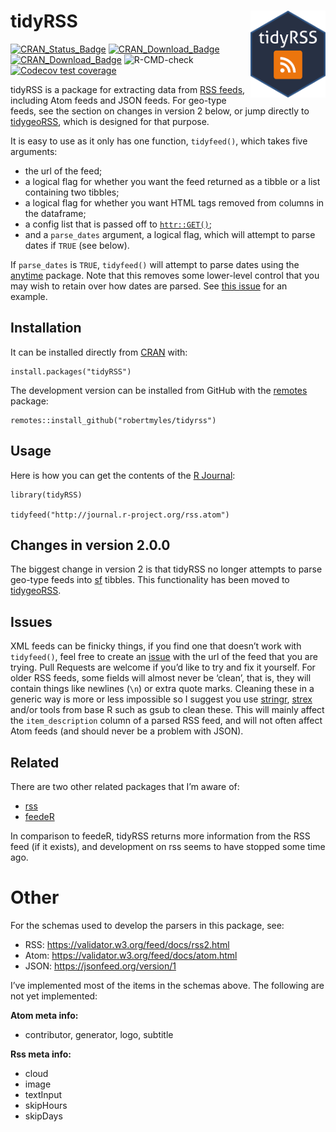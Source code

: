 
<!-- README.md is generated from README.Rmd. Please edit that file -->

# tidyRSS <a href='https://github.com/RobertMyles/tidyrss/'><img src='man/figures/logo.png' align="right" height="139" /></a>

[![CRAN\_Status\_Badge](https://www.r-pkg.org/badges/version/tidyRSS)](https://cran.r-project.org/package=tidyRSS)
[![CRAN\_Download\_Badge](http://cranlogs.r-pkg.org/badges/tidyRSS)](https://CRAN.R-project.org/package=tidyRSS)
[![CRAN\_Download\_Badge](http://cranlogs.r-pkg.org/badges/grand-total/tidyRSS)](https://CRAN.R-project.org/package=tidyRSS)
![R-CMD-check](https://github.com/RobertMyles/tidyRSS/workflows/R-CMD-check/badge.svg)
[![Codecov test
coverage](https://codecov.io/gh/RobertMyles/tidyRSS/branch/master/graph/badge.svg)](https://codecov.io/gh/RobertMyles/tidyRSS?branch=master)

tidyRSS is a package for extracting data from [RSS
feeds](https://en.wikipedia.org/wiki/RSS), including Atom feeds and JSON
feeds. For geo-type feeds, see the section on changes in version 2
below, or jump directly to
[tidygeoRSS](https://github.com/RobertMyles/tidygeoRSS), which is
designed for that purpose.

It is easy to use as it only has one function, `tidyfeed()`, which takes
five arguments:

-   the url of the feed;
-   a logical flag for whether you want the feed returned as a tibble or
    a list containing two tibbles;
-   a logical flag for whether you want HTML tags removed from columns
    in the dataframe;
-   a config list that is passed off to
    [`httr::GET()`](https://httr.r-lib.org/reference/config.html);
-   and a `parse_dates` argument, a logical flag, which will attempt to
    parse dates if `TRUE` (see below).

If `parse_dates` is `TRUE`, `tidyfeed()` will attempt to parse dates
using the [anytime](https://github.com/eddelbuettel/anytime) package.
Note that this removes some lower-level control that you may wish to
retain over how dates are parsed. See [this
issue](https://github.com/RobertMyles/tidyRSS/issues/37) for an example.

## Installation

It can be installed directly from [CRAN](https://cran.r-project.org/)
with:

    install.packages("tidyRSS")

The development version can be installed from GitHub with the
[remotes](https://github.com/r-lib/remotes) package:

    remotes::install_github("robertmyles/tidyrss")

## Usage

Here is how you can get the contents of the [R
Journal](https://journal.r-project.org/):

    library(tidyRSS)

    tidyfeed("http://journal.r-project.org/rss.atom")

## Changes in version 2.0.0

The biggest change in version 2 is that tidyRSS no longer attempts to
parse geo-type feeds into [sf](https://github.com/r-spatial/sf/)
tibbles. This functionality has been moved to
[tidygeoRSS](https://github.com/RobertMyles/tidygeoRSS).

## Issues

XML feeds can be finicky things, if you find one that doesn’t work with
`tidyfeed()`, feel free to create an
[issue](https://github.com/robertmyles/tidyrss/issues) with the url of
the feed that you are trying. Pull Requests are welcome if you’d like to
try and fix it yourself. For older RSS feeds, some fields will almost
never be ‘clean’, that is, they will contain things like newlines (`\n`)
or extra quote marks. Cleaning these in a generic way is more or less
impossible so I suggest you use
[stringr](https://github.com/tidyverse/stringr),
[strex](https://rorynolan.github.io/strex/) and/or tools from base R
such as gsub to clean these. This will mainly affect the
`item_description` column of a parsed RSS feed, and will not often
affect Atom feeds (and should never be a problem with JSON).

## Related

There are two other related packages that I’m aware of:

-   [rss](https://github.com/noahhl/r-does-rss)
-   [feedeR](https://github.com/DataWookie/feedeR)

In comparison to feedeR, tidyRSS returns more information from the RSS
feed (if it exists), and development on rss seems to have stopped some
time ago.

# Other

For the schemas used to develop the parsers in this package, see:

-   RSS: <https://validator.w3.org/feed/docs/rss2.html>  
-   Atom: <https://validator.w3.org/feed/docs/atom.html>  
-   JSON: <https://jsonfeed.org/version/1>

I’ve implemented most of the items in the schemas above. The following
are not yet implemented:

**Atom meta info:**

-   contributor, generator, logo, subtitle

**Rss meta info:**

-   cloud
-   image
-   textInput
-   skipHours
-   skipDays
